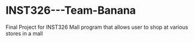 # INST326---Team-Banana
Final Project for INST326
Mall program that allows user to shop at various stores in a mall
